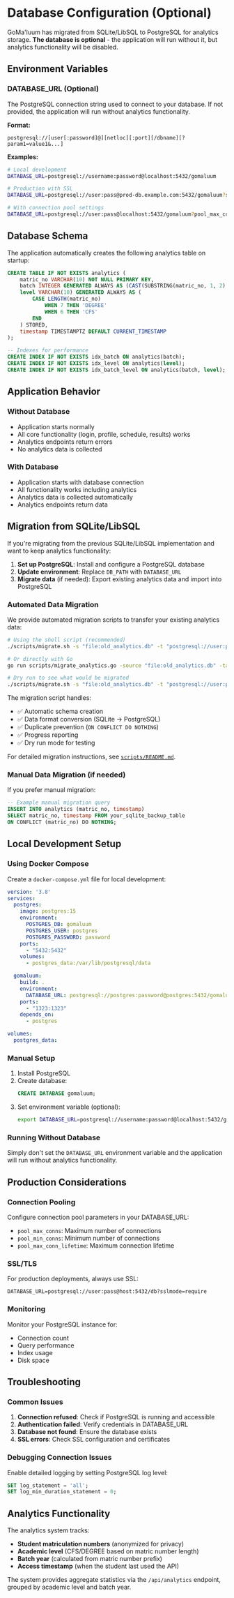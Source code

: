 # Database Configuration (Optional)

GoMa'luum has migrated from SQLite/LibSQL to PostgreSQL for analytics storage. **The database is optional** - the application will run without it, but analytics functionality will be disabled.

## Environment Variables

### DATABASE_URL (Optional)
The PostgreSQL connection string used to connect to your database. If not provided, the application will run without analytics functionality.

**Format:**
```
postgresql://[user[:password]@][netloc][:port][/dbname][?param1=value1&...]
```

**Examples:**
```bash
# Local development
DATABASE_URL=postgresql://username:password@localhost:5432/gomaluum

# Production with SSL
DATABASE_URL=postgresql://user:pass@prod-db.example.com:5432/gomaluum?sslmode=require

# With connection pool settings
DATABASE_URL=postgresql://user:pass@localhost:5432/gomaluum?pool_max_conns=10&pool_min_conns=2
```

## Database Schema

The application automatically creates the following analytics table on startup:

```sql
CREATE TABLE IF NOT EXISTS analytics (
    matric_no VARCHAR(10) NOT NULL PRIMARY KEY,
    batch INTEGER GENERATED ALWAYS AS (CAST(SUBSTRING(matric_no, 1, 2) AS INTEGER) + 2000) STORED,
    level VARCHAR(10) GENERATED ALWAYS AS (
        CASE LENGTH(matric_no)
            WHEN 7 THEN 'DEGREE'
            WHEN 6 THEN 'CFS'
        END
    ) STORED,
    timestamp TIMESTAMPTZ DEFAULT CURRENT_TIMESTAMP
);

-- Indexes for performance
CREATE INDEX IF NOT EXISTS idx_batch ON analytics(batch);
CREATE INDEX IF NOT EXISTS idx_level ON analytics(level);
CREATE INDEX IF NOT EXISTS idx_batch_level ON analytics(batch, level);
```

## Application Behavior

### Without Database
- Application starts normally
- All core functionality (login, profile, schedule, results) works
- Analytics endpoints return errors
- No analytics data is collected

### With Database
- Application starts with database connection
- All functionality works including analytics
- Analytics data is collected automatically
- Analytics endpoints return data

## Migration from SQLite/LibSQL

If you're migrating from the previous SQLite/LibSQL implementation and want to keep analytics functionality:

1. **Set up PostgreSQL**: Install and configure a PostgreSQL database
2. **Update environment**: Replace `DB_PATH` with `DATABASE_URL`
3. **Migrate data** (if needed): Export existing analytics data and import into PostgreSQL

### Automated Data Migration

We provide automated migration scripts to transfer your existing analytics data:

```bash
# Using the shell script (recommended)
./scripts/migrate.sh -s "file:old_analytics.db" -t "postgresql://user:pass@localhost:5432/gomaluum"

# Or directly with Go
go run scripts/migrate_analytics.go -source "file:old_analytics.db" -target "postgresql://user:pass@localhost:5432/gomaluum"

# Dry run to see what would be migrated
./scripts/migrate.sh -s "file:old_analytics.db" -t "postgresql://user:pass@localhost:5432/gomaluum" --dry-run
```

The migration script handles:
- ✅ Automatic schema creation
- ✅ Data format conversion (SQLite → PostgreSQL)
- ✅ Duplicate prevention (`ON CONFLICT DO NOTHING`)
- ✅ Progress reporting
- ✅ Dry run mode for testing

For detailed migration instructions, see [`scripts/README.md`](../scripts/README.md).

### Manual Data Migration (if needed)

If you prefer manual migration:

```sql
-- Example manual migration query
INSERT INTO analytics (matric_no, timestamp)
SELECT matric_no, timestamp FROM your_sqlite_backup_table
ON CONFLICT (matric_no) DO NOTHING;
```

## Local Development Setup

### Using Docker Compose

Create a `docker-compose.yml` file for local development:

```yaml
version: '3.8'
services:
  postgres:
    image: postgres:15
    environment:
      POSTGRES_DB: gomaluum
      POSTGRES_USER: postgres
      POSTGRES_PASSWORD: password
    ports:
      - "5432:5432"
    volumes:
      - postgres_data:/var/lib/postgresql/data

  gomaluum:
    build: .
    environment:
      DATABASE_URL: postgresql://postgres:password@postgres:5432/gomaluum
    ports:
      - "1323:1323"
    depends_on:
      - postgres

volumes:
  postgres_data:
```

### Manual Setup

1. Install PostgreSQL
2. Create database:
   ```sql
   CREATE DATABASE gomaluum;
   ```
3. Set environment variable (optional):
   ```bash
   export DATABASE_URL=postgresql://username:password@localhost:5432/gomaluum
   ```

### Running Without Database
Simply don't set the `DATABASE_URL` environment variable and the application will run without analytics functionality.

## Production Considerations

### Connection Pooling
Configure connection pool parameters in your DATABASE_URL:
- `pool_max_conns`: Maximum number of connections
- `pool_min_conns`: Minimum number of connections
- `pool_max_conn_lifetime`: Maximum connection lifetime

### SSL/TLS
For production deployments, always use SSL:
```
DATABASE_URL=postgresql://user:pass@host:5432/db?sslmode=require
```

### Monitoring
Monitor your PostgreSQL instance for:
- Connection count
- Query performance
- Index usage
- Disk space

## Troubleshooting

### Common Issues

1. **Connection refused**: Check if PostgreSQL is running and accessible
2. **Authentication failed**: Verify credentials in DATABASE_URL
3. **Database not found**: Ensure the database exists
4. **SSL errors**: Check SSL configuration and certificates

### Debugging Connection Issues

Enable detailed logging by setting PostgreSQL log level:
```sql
SET log_statement = 'all';
SET log_min_duration_statement = 0;
```

## Analytics Functionality

The analytics system tracks:
- **Student matriculation numbers** (anonymized for privacy)
- **Academic level** (CFS/DEGREE based on matric number length)
- **Batch year** (calculated from matric number prefix)
- **Access timestamp** (when the student last used the API)

The system provides aggregate statistics via the `/api/analytics` endpoint, grouped by academic level and batch year.